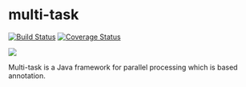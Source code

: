 # multi-task
[![Build Status](https://travis-ci.org/wangchongjie/multi-task.svg?branch=master)](https://travis-ci.org/wangchongjie/multi-task)
[![Coverage Status](https://coveralls.io/repos/github/wangchongjie/multi-task/badge.svg?branch=master)](https://coveralls.io/github/wangchongjie/multi-task?branch=master)

![](https://maven-badges.herokuapp.com/maven-central/com.baidu.unbiz/multi-task/badge.svg)

Multi-task is a Java framework for parallel processing which is based annotation.
